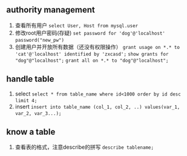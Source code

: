## authority management
1. 查看所有用户
`select User, Host from mysql.user`
&#160;
2. 修改root用户密码(存疑)
`set password for 'dog'@'localhost' password("new_pw")`
&#160;
3. 创建用户并开放所有数据（还没有权限操作）
`grant usage on *.* to 'cat'@'localhost' identified by 'zxcasd';`
`show grants for "dog"@"localhost";`
`grant all on *.* to "dog"@"localhost";`
&#160;

## handle table
1. select
`select * from table_name where id<1000 order by id desc limit 4;`
&#160;
2. insert
`insert into table_name (col_1, col_2, ..) values(var_1, var_2, var_3...);`
&#160;


## know a table
1. 查看表的格式，注意describe的拼写
`describe tablename;` 